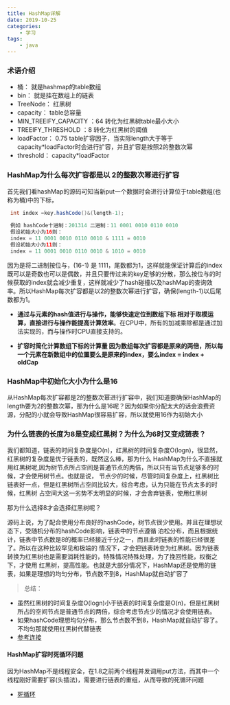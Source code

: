 ```yaml
---
title: HashMap详解
date: 2019-10-25
categories:
    - 学习
tags:
    - java
---
```


### 术语介绍

* 桶： 就是hashmap的table数组
* bin： 就是挂在数组上的链表
* TreeNode： 红黑树
* capacity： table总容量
* MIN_TREEIFY_CAPACITY ：64   转化为红黑树table最小大小
* TREEIFY_THRESHOLD ：8  转化为红黑树的阈值
* loadFactor： 0.75  table扩容因子，当实际length大于等于 capacity*loadFactor时会进行扩容，并且扩容是按照2的整数次幂
* threshold： capacity*loadFactor

### HashMap为什么每次扩容都是以 2的整数次幂进行扩容

首先我们看hashMap的源码可知当新put一个数据时会进行计算位于table数组(也称为桶)中的下标，

``` java
 int index =key.hashCode()&(length-1);
 
 例如 hashCode十进制：201314 二进制：11 0001 0010 0110 0010
 假设初始大小为16则：
 index = 11 0001 0010 0110 0010 & 1111 = 0010
 假设初始大小为11则：
 index = 11 0001 0010 0110 0010 & 1010 = 0010
```

因为是将二进制按位与，(16-1) 是 1111，尾数都为1，这样就能保证计算后的index既可以是奇数也可以是偶数，并且只要传过来的key足够的分散，那么按位与的时候获取的index就会减少重复，这样就减少了hash碰撞以及hashMap的查询效率。所以HashMap每次扩容都是以2的整数次幂进行扩容，确保(length-1)以后尾数都为1。

* **通过与元素的hash值进行与操作，能够快速定位到数组下标 相对于取模运算，直接进行与操作能提高计算效率**。在CPU中，所有的加减乘除都是通过加法实现的，而与操作时CPU直接支持的。

* **扩容时简化计算数组下标的计算量 因为数组每次扩容都是原来的两倍，所以每一个元素在新数组中的位置要么是原来的index，要么index = index + oldCap**

### HashMap中初始化大小为什么是16

从HashMap每次扩容都是2的整数次幂进行扩容中，我们知道要确保HashMap的length要为2的整数次幂，那为什么是16呢？因为如果你分配太大的话会浪费资源，分配的小就会导致HashMap很容易扩容，所以就使用16作为初始大小

### 为什么链表的长度为8是变成红黑树？为什么为6时又变成链表？

我们都知道，链表的时间复杂度是O(n)，红黑树的时间复杂度O(logn)，很显然，红黑树的复杂度是优于链表的，既然这么棒，那为什么
HashMap为什么不直接就用红黑树呢,因为树节点所占空间是普通节点的两倍，所以只有当节点足够多的时候，才会使用树节点。也就是说，
节点少的时候，尽管时间复杂度上，红黑树比链表好一点，但是红黑树所占空间比较大，综合考虑，认为只能在节点太多的时候，红黑树
占空间大这一劣势不太明显的时候，才会舍弃链表，使用红黑树

那为什么选择8才会选择红黑树呢？

源码上说，为了配合使用分布良好的hashCode，树节点很少使用。并且在理想状态下，受随机分布的hashCode影响，链表中的节点遵循
泊松分布，而且根据统计，链表中节点数是8的概率已经接近千分之一，而且此时链表的性能已经很差了。所以在这种比较罕见和极端的
情况下，才会把链表转变为红黑树。因为链表转换为红黑树也是需要消耗性能的，特殊情况特殊处理，为了挽回性能，权衡之下，才使用
红黑树，提高性能。也就是大部分情况下，HashMap还是使用的链表，如果是理想的均匀分布，节点数不到8，HashMap就自动扩容了

>总结：

* 虽然红黑树的时间复杂度O(logn)小于链表的时间复杂度是O(n)，但是红黑树所占的空间节点是普通节点的两倍，综合考虑节点少的情况才会使用链表。
* 如果hashCode理想均匀分布，那么节点数不到8，HashMap就自动扩容了。不均匀那就使用红黑树代替链表
* [参考连接](https://blog.csdn.net/baidu_37147070/article/details/98785367)

#### HashMap扩容时死循环问题

因为HashMap不是线程安全，在1.8之前两个线程并发调用put方法，而其中一个线程刚好需要扩容(头插法)，需要进行链表的重组，从而导致的死循环问题

* [死循环](https://juejin.cn/post/7055084070790758436?utm_source=gold_browser_extension)